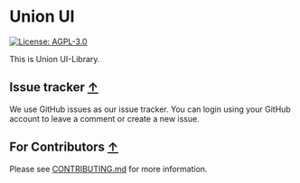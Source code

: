 <!--
 - SPDX-FileCopyrightText: 2022 Union
 -
 - SPDX-License-Identifier: AGPL-3.0-or-later
 -->

# Union UI

[![License: AGPL-3.0](https://img.shields.io/badge/License-AGPL%203.0-blue.svg)](https://opensource.org/licenses/AGPL-3.0)

This is Union UI-Library.

## Issue tracker [↑](#union)

We use GitHub issues as our issue tracker.
You can login using your GitHub account to leave a comment or create a new issue.

## For Contributors [↑](#union)

Please see [CONTRIBUTING.md](./CONTRIBUTING.md) for more information.

